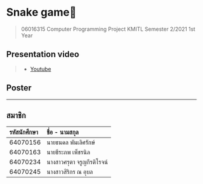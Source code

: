 # Snake game:snake:
> 06016315 Computer Programming Project KMITL Semester 2/2021 1st Year
## Presentation video
> * [Youtube](https://youtu.be/4sPse-E0YxQ)
## Poster
---
สมาชิก
---

| รหัสนักศึกษา | ชื่อ - นามสกุล |
| :-------- | :-------- |
|   64070156   |   นายธนดล	พันเลิศรักษ์   |
|   64070163   |   นายธีระภพ	เพ็ชรนิล   |
|   64070234   |   นางสาวศรุตา	จรูญกีรติโรจน์   |
|   64070245   |   นางสาวสิริกร 	ณ อุบล   |
